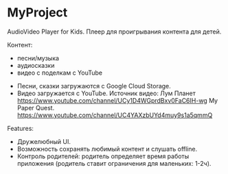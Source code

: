 # MyProject
AudioVideo Player for Kids.
Плеер для проигрывания контента для детей.

Контент:
- песни/музыка
- аудиосказки  
- видео с поделкам c YouTube

* Песни, сказки загружаются с Google Cloud  Storage.
* Видео загружается с YouTube.
Источник видео: Лум Планет
https://www.youtube.com/channel/UCy1D4WGprdBxv0FaC6IH-wg
My Paper Quest.  
https://www.youtube.com/channel/UC4YAXzbUYd4muy9s1a5qmmQ


Features:
* Дружелюбный UI.
* Возможность сохранять любимый контент и слушать offline.
* Контроль родителей: родитель определяет время работы приложения (родитель ставит ограничения для маленьких: 1-2ч).
